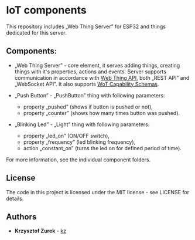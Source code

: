 # IoT components

This repository includes „Web Thing Server” for ESP32 and things dedicated for this server.

## Components:

 * „Web Thing Server” - core element, it serves adding things, creating things with it's properties, actions and events. Server supports communication in accordance with [Web Thing API](https://iot.mozilla.org/wot/), both „REST API” and „WebSocket API”. It also supports [WoT Capability Schemas](https://iot.mozilla.org/schemas/).

 * „Push Button” - „PushButton” thing with following parameters:
	- property „pushed” (shows if button is pushed or not),
	- property „counter” (shows how many times button was pushed).	
 
 * „Blinking Led” - „Light” thing with following parameters:
	- property „led_on” (ON/OFF switch),
	- property „frequency” (led blinking frequency),
	- action „constant_on” (turns the led on for defined period of time).

For more information, see the individual component folders.

## License

The code in this project is licensed under the MIT license - see LICENSE for details.

## Authors

* **Krzysztof Zurek** - [kz](https://github.com/KrzysztofZurek1973)

